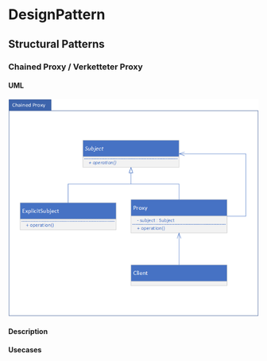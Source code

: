 # DesignPattern
## Structural Patterns
### Chained Proxy / Verketteter Proxy

#### UML
![Chained_ProxyUML](img/Chained_Proxy.png)

#### Description

#### Usecases
